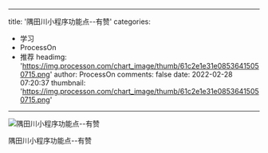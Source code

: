 
---
title: '隅田川小程序功能点--有赞'
categories: 
 - 学习
 - ProcessOn
 - 推荐
headimg: 'https://img.processon.com/chart_image/thumb/61c2e1e31e08536415050715.png'
author: ProcessOn
comments: false
date: 2022-02-28 07:20:37
thumbnail: 'https://img.processon.com/chart_image/thumb/61c2e1e31e08536415050715.png'
---

<div>   
<img class="thumb" alt="隅田川小程序功能点--有赞" src="https://img.processon.com/chart_image/thumb/61c2e1e31e08536415050715.png" referrerpolicy="no-referrer">
<p>隅田川小程序功能点--有赞</p>  
</div>
            